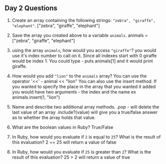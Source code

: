 ## Day 2 Questions

1. Create an array containing the following strings: `"zebra", "giraffe", "elephant"`.
["zebra", "giraffe", "elephant"]

1. Save the array you created above to a variable `animals`.
animals = ["zebra", "giraffe", "elephant"]

1. using the array `animals`, how would you access `"giraffe"`?
you would use it's index number to call on it. Since all indexes start with 0
giraffe would be index 1. You could type - puts animals[1] and it would print giraffe.

1. How would you add `"lion"` to the `animals` array?
You can use the operator '<<' - animal << "lion"
You can also use the insert method. If you wanted to specify the place in the
array that you wanted it added you would have two arguments - the index and the name
ex animals.insert(1, "lion")

1. Name and describe two additional array methods.
.pop - will delete the last value of an array
.include?(value) will give you a true/false answer as to whether the array holds
that value.

1. What are the boolean values in Ruby?
True/False


1. In Ruby, how would you evaluate if `2` is equal to `25`? What is the result of this evaluation?
2 == 25 will return a value of false

1. In Ruby, how would you evaluate if `25` is greater than `2`? What is the result of this evaluation?
25 > 2 will return a value of true
